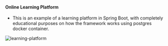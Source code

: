 #### Online Learning Platform

- This is an example of a learning platform in Spring Boot, with completely educational purposes on how the framework works using postgres docker container.

![learning-platform](https://github.com/user-attachments/assets/19510ef7-3538-4074-85a5-274563386b6b)
